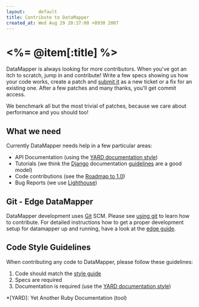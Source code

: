 ```yaml
---
layout:     default
title: Contribute to DataMapper
created_at: Wed Aug 29 20:37:00 +0930 2007
---
```


<%= @item[:title] %>
==============

DataMapper is always looking for more contributors. When you've got an itch to
scratch, jump in and contribute! Write a few specs showing us how your code
works, create a patch and [submit it](http://datamapper.lighthouseapp.com/projects/20609-datamapper/)
as a new ticket or a fix for an existing one. After a few patches and many thanks, you'll
get commit access.

We benchmark all but the most trivial of patches, because we care about
performance and you should too!

What we need
------------

Currently DataMapper needs help in a few particular areas:

* API Documentation (using the [YARD documentation style](http://www.yardoc.org/more))
* Tutorials (we think the [Django](http://www.djangoproject.com/) documentation [guidelines](http://jacobian.org/writing/great-documentation/) are a good model)
* Code contributions (see the [Roadmap to 1.0](http://wiki.github.com/datamapper/dm-core/roadmap))
* Bug Reports (we use [Lighthouse](http://datamapper.lighthouseapp.com/))

Git - Edge DataMapper
---------------------

DataMapper development uses [Git](http://git-scm.com/) SCM. Please see [using git](/using-git)
to learn how to contribute. For detailed instructions how to get a proper development setup for datamapper
up and running, have a look at the [edge guide](/articles/stunningly_easy_way_to_live_on_the_edge).

Code Style Guidelines
---------------------

When contributing any code to DataMapper, please follow these guidelines:

1. Code should match the [style guide](http://github.com/dkubb/styleguide)
2. Specs are required
3. Documentation is required (use the [YARD documentation style](http://www.yardoc.org/more))

*[YARD]: Yet Another Ruby Documentation (tool)
